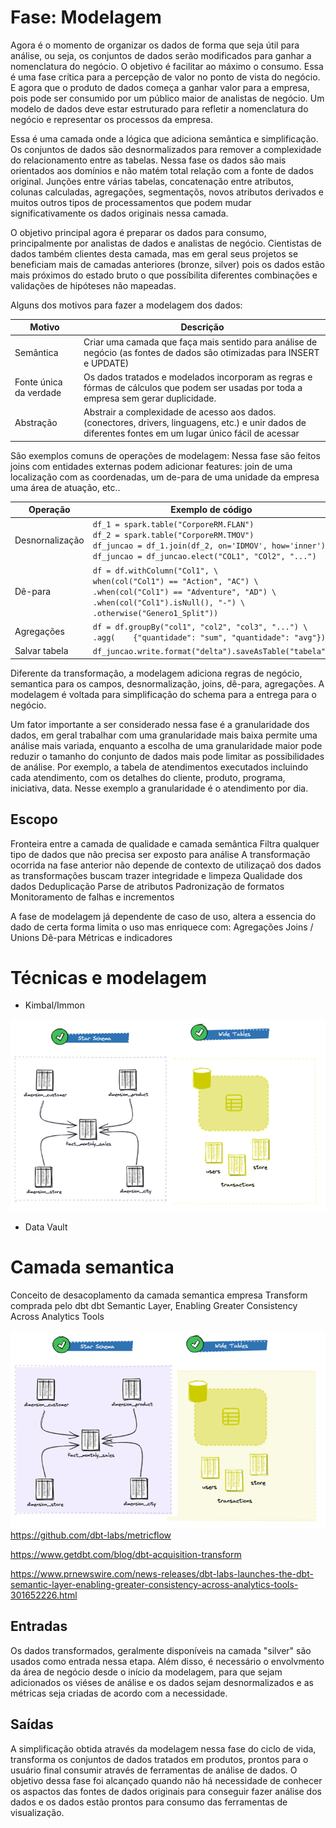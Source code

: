 # Fase: Modelagem
Agora é o momento de organizar os dados de forma que seja útil para análise, ou seja, os conjuntos de dados serão modificados para ganhar a nomenclatura do negócio. O objetivo é facilitar ao máximo o consumo. Essa é uma fase crítica para a percepção de valor no ponto de vista do negócio. E agora que o produto de dados começa a ganhar valor para a empresa, pois pode ser consumido por um público maior de analistas de negócio. Um modelo de dados deve estar estruturado para refletir a nomenclatura do negócio e representar os processos da empresa. 

Essa é uma camada onde a lógica que adiciona semântica e simplificação. Os conjuntos de dados são desnormalizados para remover a complexidade do relacionamento entre as tabelas. Nessa fase os dados são mais orientados aos domínios e não matém total relação com a fonte de dados original. Junções entre várias tabelas, concatenação entre atributos, colunas calculadas, agregações, segmentaçõs, novos atributos derivados e muitos outros tipos de processamentos que podem mudar significativamente os dados originais nessa camada.

O objetivo principal agora é preparar os dados para consumo, principalmente por analistas de dados e analistas de negócio. Cientistas de dados também clientes desta camada, mas em geral seus projetos se beneficiam mais de camadas anteriores (bronze, silver) pois os dados estão mais próximos do estado bruto o que possíbilita diferentes combinações e validações de hipóteses não mapeadas. 

Alguns dos motivos para fazer a modelagem dos dados:

Motivo | Descrição
------ | ---------
Semântica | Criar uma camada que faça mais sentido para análise de negócio (as fontes de dados são otimizadas para INSERT e UPDATE)
Fonte única da verdade | Os dados tratados e modelados incorporam as regras e fórmas de cálculos que podem ser usadas por toda a empresa sem gerar duplicidade.
Abstração | Abstrair a complexidade de acesso aos dados. (conectores, drivers, linguagens, etc.) e unir dados de diferentes fontes em um lugar único fácil de acessar
				
São exemplos comuns de operações de modelagem:
Nessa fase são feitos joins com entidades externas podem adicionar features: join de uma localização com as coordenadas, um de-para de uma unidade da empresa uma área de atuação, etc..


Operação | Exemplo de código
-------- | -----------------
Desnornalização | ` df_1 = spark.table("CorporeRM.FLAN") ` <br> ` df_2 = spark.table("CorporeRM.TMOV") ` <br> `df_juncao = df_1.join(df_2, on='IDMOV', how='inner') ` <br> ` df_juncao = df_juncao.elect("COL1", "COl2", "...") `
Dê-para | ` df = df.withColumn("Col1", \ ` <br> ` when(col("Col1") == "Action", "AC") \ ` <br> `.when(col("Col1") == "Adventure", "AD") \ ` <br> `.when(col("Col1").isNull(), "-") \ ` <br> `.otherwise("Genero1_Split")) `
Agregações | ` df = df.groupBy("col1", "col2", "col3", "...") \ `<br> `.agg(    {"quantidade": "sum", "quantidade": "avg"}) `
Salvar tabela | `df_juncao.write.format("delta").saveAsTable("tabela") `


Diferente da transformação, a modelagem adiciona regras de negócio, semantica para os campos, desnormalização, joins, dê-para, agregações. A modelagem é voltada para simplificação  do schema para a entrega para o negócio.

Um fator importante a ser considerado nessa fase é a granularidade dos dados, em geral trabalhar com uma granularidade mais baixa permite uma análise mais variada, enquanto a escolha de uma granularidade maior pode reduzir o tamanho do conjunto de dados mais pode limitar as possibilidades de análise. Por exemplo, a tabela de atendimentos executados incluindo cada atendimento, com os detalhes do cliente, produto, programa, iniciativa, data. Nesse exemplo a granularidade é o atendimento por dia. 

		

## Escopo
Fronteira entre a camada de qualidade e camada semântica
Filtra qualquer tipo de dados que não precisa ser exposto para análise
A transformação ocorrida na fase anterior não depende de contexto de utilizaçaõ dos dados as transformações buscam trazer integridade e limpeza
Qualidade dos dados
Deduplicação
Parse de atributos
Padronização de formatos
Monitoramento de falhas e incrementos

A fase de modelagem já dependente de caso de uso, altera a essencia do dado de certa forma limita o uso mas enriquece com:
Agregações
Joins / Unions
Dê-para
Métricas e indicadores



# Técnicas e modelagem
- Kimbal/Immon

![alt text](image-1.png)

- Data Vault


# Camada semantica
Conceito de desacoplamento da camada semantica empresa Transform comprada pelo dbt 
dbt Semantic Layer, Enabling Greater Consistency Across Analytics Tools

![Alt text](image.png)
https://github.com/dbt-labs/metricflow

https://www.getdbt.com/blog/dbt-acquisition-transform

https://www.prnewswire.com/news-releases/dbt-labs-launches-the-dbt-semantic-layer-enabling-greater-consistency-across-analytics-tools-301652226.html


## Entradas
Os dados transformados, geralmente disponíveis na camada "silver" são usados como entrada nessa etapa. Além disso, é necessário o envolvmento da área de negócio desde o início da modelagem, para que sejam adicionados os viéses de análise e os dados sejam desnormalizados e as métricas seja criadas de acordo com a necessidade.

## Saídas
A simplificação obtida através da modelagem nessa fase do ciclo de vida, transforma os conjuntos de dados tratados em produtos, prontos para o usuário final consumir através de ferramentas de análise de dados. O objetivo dessa fase foi alcançado quando não há necessidade de conhecer os aspactos das fontes de dados originais para conseguir fazer análise dos dados e os dados estão prontos para consumo das ferramentas de visualização.